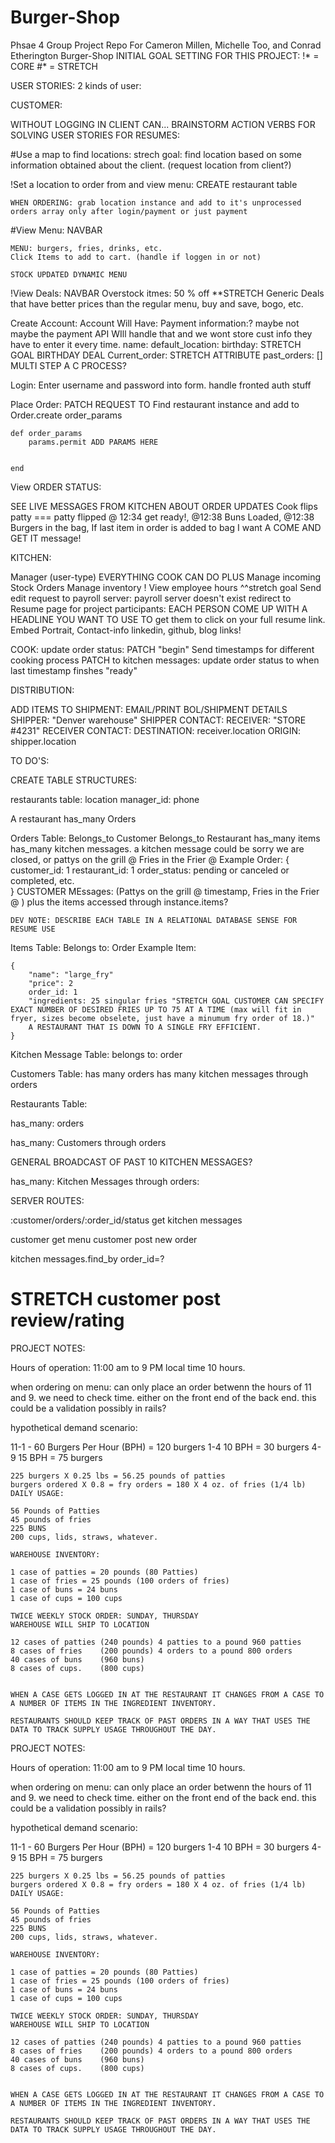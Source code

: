 # Burger-Shop
Phsae 4 Group Project Repo For Cameron Millen, Michelle Too, and Conrad Etherington
Burger-Shop
INITIAL GOAL SETTING FOR THIS PROJECT:
!* = CORE
#* = STRETCH

USER STORIES: 2 kinds of user:

CUSTOMER: 

WITHOUT LOGGING IN CLIENT CAN...															BRAINSTORM ACTION VERBS FOR SOLVING USER STORIES FOR RESUMES:

#Use a map to find locations:
	strech goal: find location based on some information obtained about the client. (request location from client?)

!Set a location to order from and view menu:	CREATE restaurant table
						
	WHEN ORDERING: grab location instance and add to it's unprocessed orders array only after login/payment or just payment

#View Menu: NAVBAR

	MENU: burgers, fries, drinks, etc.
	Click Items to add to cart. (handle if loggen in or not)

	STOCK UPDATED DYNAMIC MENU

!View Deals: NAVBAR
	Overstock itmes: 50 % off **STRETCH
	Generic Deals that have better prices than the regular menu, buy and save, bogo, etc.

Create Account: 
	Account Will Have:
	Payment information:? maybe not maybe the payment API WIll handle that and we wont store cust info they have to enter it every time.
	name:
	default_location:
	birthday: STRETCH GOAL BIRTHDAY DEAL
	Current_order: STRETCH ATTRIBUTE
	past_orders: []
	MULTI STEP A C PROCESS? 

Login:	Enter username and password into form.
	handle fronted auth stuff

Place Order:
	PATCH REQUEST TO Find restaurant instance and add to 
	Order.create order_params
	
	def order_params
		params.permit ADD PARAMS HERE
		
		
	end
View ORDER STATUS: 

SEE LIVE MESSAGES FROM KITCHEN ABOUT ORDER UPDATES Cook flips patty === patty flipped @ 12:34 get ready!, @12:38 Buns Loaded, @12:38 Burgers in the bag, If last item in order is added to bag I want A COME AND GET IT message!

KITCHEN: 

Manager (user-type)
EVERYTHING COOK CAN DO PLUS
Manage incoming Stock Orders
Manage inventory
! View employee hours ^^stretch goal
	Send edit request to payroll server:
payroll server doesn't exist redirect to Resume page for project participants: EACH PERSON COME UP WITH A HEADLINE YOU WANT TO USE TO get them to click on your full resume link. Embed Portrait, Contact-info linkedin, github, blog links!

COOK: 
	update order status: PATCH "begin"
	Send timestamps for different cooking process PATCH to kitchen messages:
	update order status to when last timestamp finshes "ready"
	
DISTRIBUTION:

ADD ITEMS TO SHIPMENT:
EMAIL/PRINT BOL/SHIPMENT DETAILS
SHIPPER: "Denver warehouse"
SHIPPER CONTACT:
RECEIVER: "STORE #4231"
RECEIVER CONTACT:
DESTINATION: receiver.location
ORIGIN: shipper.location

TO DO'S:

CREATE TABLE STRUCTURES:

restaurants table: location manager_id: phone

A restaurant has_many Orders

Orders Table: 
Belongs_to Customer
Belongs_to Restaurant 
has_many items
has_many kitchen messages. a kitchen message could be sorry we are closed, or pattys on the grill @ Fries in the Frier @
Example Order:
{ customer_id: 1
  restaurant_id: 1
	order_status: pending or canceled or  completed, etc.  	
}
CUSTOMER MEssages: (Pattys on the grill @ timestamp, Fries in the Frier @ )
plus the items accessed through instance.items? 

	DEV NOTE: DESCRIBE EACH TABLE IN A RELATIONAL DATABASE SENSE FOR RESUME USE

Items Table:
Belongs to: Order
Example Item: 
	
	{
		"name": "large_fry"
		"price": 2
		order_id: 1
		"ingredients: 25 singular fries "STRETCH GOAL CUSTOMER CAN SPECIFY EXACT NUMBER OF DESIRED FRIES UP TO 75 AT A TIME (max will fit in fryer, sizes become obselete, just have a minumum fry order of 18.)"
		A RESTAURANT THAT IS DOWN TO A SINGLE FRY EFFICIENT.	
	}
	
Kitchen Message Table:
belongs to: order  


Customers Table:
has many orders
has many kitchen messages through orders


Restaurants Table:

has_many: orders

has_many: Customers through orders

GENERAL BROADCAST OF PAST 10 KITCHEN MESSAGES?

has_many: Kitchen Messages through orders:

SERVER ROUTES:

:customer/orders/:order_id/status get kitchen messages

customer get menu
customer post new order

kitchen messages.find_by order_id=?
# STRETCH customer post review/rating


PROJECT NOTES:

Hours of operation:
11:00 am to 9 PM local time
10 hours.

when ordering on menu: can only place an order betwenn the hours of 11 and 9. we need to check time. either on the front end of the back end. this could be a validation possibly in rails?

hypothetical demand scenario:

11-1 - 60 Burgers Per Hour (BPH) = 120 burgers
1-4 10 BPH = 30 burgers
4-9 15 BPH = 75 burgers

    225 burgers X 0.25 lbs = 56.25 pounds of patties 
    burgers ordered X 0.8 = fry orders = 180 X 4 oz. of fries (1/4 lb)
    DAILY USAGE:

    56 Pounds of Patties
    45 pounds of fries
    225 BUNS
    200 cups, lids, straws, whatever.

    WAREHOUSE INVENTORY:

    1 case of patties = 20 pounds (80 Patties)
    1 case of fries = 25 pounds (100 orders of fries)
    1 case of buns = 24 buns
    1 case of cups = 100 cups
    
    TWICE WEEKLY STOCK ORDER: SUNDAY, THURSDAY
    WAREHOUSE WILL SHIP TO LOCATION

    12 cases of patties (240 pounds) 4 patties to a pound 960 patties
    8 cases of fries    (200 pounds) 4 orders to a pound 800 orders
    40 cases of buns    (960 buns) 
    8 cases of cups.    (800 cups)

    
    WHEN A CASE GETS LOGGED IN AT THE RESTAURANT IT CHANGES FROM A CASE TO A NUMBER OF ITEMS IN THE INGREDIENT INVENTORY.

    RESTAURANTS SHOULD KEEP TRACK OF PAST ORDERS IN A WAY THAT USES THE DATA TO TRACK SUPPLY USAGE THROUGHOUT THE DAY.


    





    

	
PROJECT NOTES:

Hours of operation:
11:00 am to 9 PM local time
10 hours.

when ordering on menu: can only place an order betwenn the hours of 11 and 9. we need to check time. either on the front end of the back end. this could be a validation possibly in rails?

hypothetical demand scenario:

11-1 - 60 Burgers Per Hour (BPH) = 120 burgers
1-4 10 BPH = 30 burgers
4-9 15 BPH = 75 burgers

    225 burgers X 0.25 lbs = 56.25 pounds of patties 
    burgers ordered X 0.8 = fry orders = 180 X 4 oz. of fries (1/4 lb)
    DAILY USAGE:

    56 Pounds of Patties
    45 pounds of fries
    225 BUNS
    200 cups, lids, straws, whatever.

    WAREHOUSE INVENTORY:

    1 case of patties = 20 pounds (80 Patties)
    1 case of fries = 25 pounds (100 orders of fries)
    1 case of buns = 24 buns
    1 case of cups = 100 cups
    
    TWICE WEEKLY STOCK ORDER: SUNDAY, THURSDAY
    WAREHOUSE WILL SHIP TO LOCATION

    12 cases of patties (240 pounds) 4 patties to a pound 960 patties
    8 cases of fries    (200 pounds) 4 orders to a pound 800 orders
    40 cases of buns    (960 buns) 
    8 cases of cups.    (800 cups)

    
    WHEN A CASE GETS LOGGED IN AT THE RESTAURANT IT CHANGES FROM A CASE TO A NUMBER OF ITEMS IN THE INGREDIENT INVENTORY.

    RESTAURANTS SHOULD KEEP TRACK OF PAST ORDERS IN A WAY THAT USES THE DATA TO TRACK SUPPLY USAGE THROUGHOUT THE DAY.


    





    
